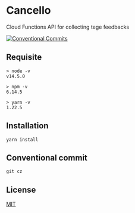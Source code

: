 # Cancello

Cloud Functions API for collecting tege feedbacks

[![Conventional Commits](https://img.shields.io/badge/Conventional%20Commits-1.0.0-yellow.svg)](https://conventionalcommits.org)

## Requisite

```
> node -v
v14.5.0

> npm -v
6.14.5

> yarn -v
1.22.5
```

## Installation

```
yarn install
```

## Conventional commit

```
git cz
```

## License

[MIT](LICENSE)